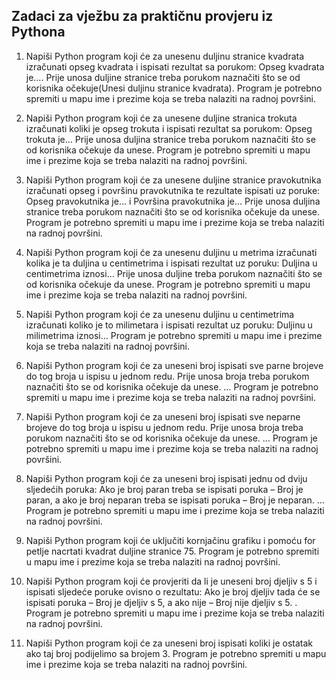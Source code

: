 ## Zadaci za vježbu za praktičnu provjeru iz Pythona

1. Napiši Python program koji će za unesenu duljinu stranice kvadrata
izračunati opseg kvadrata i ispisati rezultat sa porukom: Opseg kvadrata
je…. Prije unosa duljine stranice treba porukom naznačiti što se od
korisnika očekuje(Unesi duljinu stranice kvadrata). Program je potrebno
spremiti u mapu ime i prezime koja se treba nalaziti na radnoj površini.

2. Napiši Python program koji će za unesene duljine stranica trokuta
izračunati koliki je opseg trokuta i ispisati rezultat sa porukom: Opseg
trokuta je… Prije unosa duljina stranice treba porukom naznačiti što se od
korisnika očekuje da unese. Program je potrebno spremiti u mapu ime i
prezime koja se treba nalaziti na radnoj površini.

3. Napiši Python program koji će za unesene duljine stranice pravokutnika
izračunati opseg i površinu pravokutnika te rezultate ispisati uz poruke:
Opseg pravokutnika je… i Površina pravokutnika je… Prije unosa duljina
stranice treba porukom naznačiti što se od korisnika očekuje da unese.
Program je potrebno spremiti u mapu ime i prezime koja se treba nalaziti
na radnoj površini.

4. Napiši Python program koji će za unesenu duljinu u metrima izračunati
kolika je ta duljina u centimetrima i ispisati rezultat uz poruku: Duljina u
centimetrima iznosi… Prije unosa duljine treba porukom naznačiti što se
od korisnika očekuje da unese. Program je potrebno spremiti u mapu ime
i prezime koja se treba nalaziti na radnoj površini.

5. Napiši Python program koji će za unesenu duljinu u centimetrima
izračunati koliko je to milimetara i ispisati rezultat uz poruku: Duljinu u
milimetrima iznosi… Program je potrebno spremiti u mapu ime i prezime
koja se treba nalaziti na radnoj površini.

6. Napiši Python program koji će za uneseni broj ispisati sve parne brojeve
do tog broja u ispisu u jednom redu. Prije unosa broja treba porukom 
naznačiti što se od korisnika očekuje da unese. … Program je potrebno
spremiti u mapu ime i prezime koja se treba nalaziti na radnoj površini.

7. Napiši Python program koji će za uneseni broj ispisati sve neparne brojeve
do tog broja u ispisu u jednom redu. Prije unosa broja treba porukom
naznačiti što se od korisnika očekuje da unese. … Program je potrebno
spremiti u mapu ime i prezime koja se treba nalaziti na radnoj površini.

8. Napiši Python program koji će za uneseni broj ispisati jednu od dviju
sljedećih poruka: Ako je broj paran treba se ispisati poruka – Broj je paran,
a ako je broj neparan treba se ispisati poruka – Broj je neparan. … Program
je potrebno spremiti u mapu ime i prezime koja se treba nalaziti na radnoj
površini.

9. Napiši Python program koji će uključiti kornjačinu grafiku i pomoću for
petlje nacrtati kvadrat duljine stranice 75. Program je potrebno spremiti u
mapu ime i prezime koja se treba nalaziti na radnoj površini.

10. Napiši Python program koji će provjeriti da li je uneseni broj djeljiv s 5 i
ispisati sljedeće poruke ovisno o rezultatu: Ako je broj djeljiv tada će se
ispisati poruka – Broj je djeljiv s 5, a ako nije – Broj nije djeljiv s 5. . Program
je potrebno spremiti u mapu ime i prezime koja se treba nalaziti na radnoj
površini.

11. Napiši Python program koji će za uneseni broj ispisati koliki je ostatak ako
taj broj podijelimo sa brojem 3. Program je potrebno spremiti u mapu ime
i prezime koja se treba nalaziti na radnoj površini.
